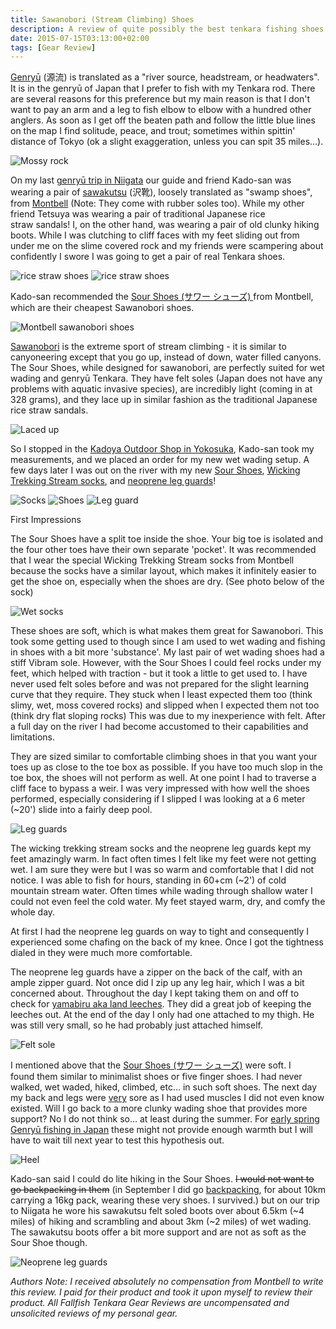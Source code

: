 ```yaml
---
title: Sawanobori (Stream Climbing) Shoes
description: A review of quite possibly the best tenkara fishing shoes on the planet...
date: 2015-07-15T03:13:00+02:00
tags: [Gear Review]
---
```

<div class="text-lg mt-2">
<p class="mb-2"><a href="https://www.fallfishtenkara.com/epidote-creek/" target="_blank" rel="noopener">Genryū</a> (源流) is translated as a "river source, headstream, or headwaters". It is in the genryū of Japan that I prefer to fish with my Tenkara rod. There are several reasons for this preference but my main reason is that I don't want to pay an arm and a leg to fish elbow to elbow with a hundred other anglers. As soon as I get off the beaten path and follow the little blue lines on the map I find solitude, peace, and trout; sometimes within spittin' distance of Tokyo (ok a slight exaggeration, unless you can spit 35 miles...).</p>

<img class="w-8/12 rounded-lg shadow-lg mx-auto" src="https://fallfish-tenkara-images.s3-us-west-1.amazonaws.com/FfT+-+Sour+Boots/Sour+Shoes-Montbell-+Sawanobori-standing+on+a+rock.JPG" alt="Mossy rock" />

<p class="mt-2 mb-2">On my last <a href="https://www.badgertenkara.com/the-bt-blog/iwana-tenkara-a-guest-post-by-isaac-tait" target="_blank" rel="noopener">genryū trip in Niigata</a> our guide and friend Kado-san was wearing a pair of <a href="https://webshop.montbell.jp/goods/disp.php?product_id=1125316" target="_blank" rel="noopener">sawakutsu</a> (沢靴), loosely translated as "swamp shoes", from <a href="https://en.montbell.jp/" target="_blank" rel="noopener">Montbell</a> (Note: They come with rubber soles too). While my other friend Tetsuya was wearing a pair of traditional Japanese rice straw sandals! I, on the other hand, was wearing a pair of old clunky hiking boots. While I was clutching to cliff faces with my feet sliding out from under me on the slime covered rock and my friends were scampering about confidently I swore I was going to get a pair of real Tenkara shoes.</p>

<img class="w-8/12 rounded-lg shadow-lg mx-auto" src="https://fallfish-tenkara-images.s3-us-west-1.amazonaws.com/FfT+-+Sour+Boots/rice+flour+sandal-japan-tenkara-genryu-off+foot.JPG" alt="rice straw shoes" />

<img class="w-8/12 rounded-lg shadow-lg mx-auto" src="https://fallfish-tenkara-images.s3-us-west-1.amazonaws.com/FfT+-+Sour+Boots/rice+flour+sandal-japan-tenkara-genryu-on+foot.JPG" alt="rice straw shoes" />

<p class="mt-2 mb-2">Kado-san recommended the <a href="https://webshop.montbell.jp/goods/disp.php?product_id=1125318" target="_blank" rel="noopener">Sour Shoes (サワー シューズ) </a>from Montbell, which are their cheapest Sawanobori shoes.</p>

<img class="w-8/12 rounded-lg shadow-lg mx-auto" src="https://fallfish-tenkara-images.s3-us-west-1.amazonaws.com/FfT+-+Sour+Boots/Sour+Shoes-Montbell-+Sawanobori-in+hand.JPG" alt="Montbell sawanobori shoes" />

<p class="mt-2 mb-2"><a href="https://www.yamareco.com/modules/yamareco/detail-467066.html" target="_blank" rel="noopener">Sawanobori</a> is the extreme sport of stream climbing - it is similar to canyoneering except that you go up, instead of down, water filled canyons. The Sour Shoes, while designed for sawanobori, are perfectly suited for wet wading and genryū Tenkara. They have felt soles (Japan does not have any problems with aquatic invasive species), are incredibly light (coming in at 328 grams), and they lace up in similar fashion as the traditional Japanese rice straw sandals.</p>

<img class="w-8/12 rounded-lg shadow-lg mx-auto" src="https://fallfish-tenkara-images.s3-us-west-1.amazonaws.com/FfT+-+Sour+Boots/Sour+Shoes-Montbell-+Sawanobori-inside+of+foot.JPG" alt="Laced up" />

<p class="mt-2 mb-2">So I stopped in the <a href="https://www.fallfishtenkara.com/tenkara-fishing-stores/" target="_blank" rel="noopener">Kadoya Outdoor Shop in Yokosuka</a>, Kado-san took my measurements, and we placed an order for my new wet wading setup. A few days later I was out on the river with my new <a href="https://webshop.montbell.jp/goods/disp.php?product_id=1125318" target="_blank" rel="noopener">Sour Shoes</a>, <a href="https://webshop.montbell.jp/goods/disp.php?product_id=1118210" target="_blank" rel="noopener">Wicking Trekking Stream socks</a>, and <a href="https://en.montbell.jp/products/goods/list.php?category=706000" target="_blank" rel="noopener">neoprene leg guards</a>!</p>

<img class="w-8/12 rounded-lg shadow-lg mx-auto" src="https://fallfish-tenkara-images.s3-us-west-1.amazonaws.com/FfT+-+Sour+Boots/Montbell+Wicking+Trekking+Stream+Socks-manufacuturers+sock.jpg" alt="Socks" />

<img class="w-8/12 rounded-lg shadow-lg mx-auto" src="https://fallfish-tenkara-images.s3-us-west-1.amazonaws.com/FfT+-+Sour+Boots/Montbell+Sour+Shoes-manufacturer+shoe.jpg" alt="Shoes" />

<img class="w-8/12 rounded-lg shadow-lg mx-auto" src="https://fallfish-tenkara-images.s3-us-west-1.amazonaws.com/FfT+-+Sour+Boots/Montbell+neoprene+leg+guard-manufacturer.jpg" alt="Leg guard" />

<p class="mt-2 mb-2 font-bold">First Impressions</p>

<p class="mt-2 mb-2">The Sour Shoes have a split toe inside the shoe. Your big toe is isolated and the four other toes have their own separate 'pocket'. It was recommended that I wear the special Wicking Trekking Stream socks from Montbell because the socks have a similar layout, which makes it infinitely easier to get the shoe on, especially when the shoes are dry. (See photo below of the sock)</p>

<img class="w-8/12 rounded-lg shadow-lg mx-auto" src="https://fallfish-tenkara-images.s3-us-west-1.amazonaws.com/FfT+-+Sour+Boots/wicking+trekking+socks-Montbell-+Sawanobori-socks.JPG" alt="Wet socks" />
 	
<p class="mt-2 mb-2">These shoes are soft, which is what makes them great for Sawanobori. This took some getting used to though since I am used to wet wading and fishing in shoes with a bit more 'substance'. My last pair of wet wading shoes had a stiff Vibram sole. However, with the Sour Shoes I could feel rocks under my feet, which helped with traction - but it took a little to get used to. I have never used felt soles before and was not prepared for the slight learning curve that they require. They stuck when I least expected them too (think slimy, wet, moss covered rocks) and slipped when I expected them not too (think dry flat sloping rocks) This was due to my inexperience with felt. After a full day on the river I had become accustomed to their capabilities and limitations.</p>

<p class="mt-2 mb-2">They are sized similar to comfortable climbing shoes in that you want your toes up as close to the toe box as possible. If you have too much slop in the toe box, the shoes will not perform as well. At one point I had to traverse a cliff face to bypass a weir. I was very impressed with how well the shoes performed, especially considering if I slipped I was looking at a 6 meter (~20') slide into a fairly deep pool.</p>

<img class="w-8/12 rounded-lg shadow-lg mx-auto" src="https://fallfish-tenkara-images.s3-us-west-1.amazonaws.com/FfT+-+Sour+Boots/neoprene+leg+guards-Montbell-+Sawanobori-off+leg+guard.JPG" alt="Leg guards" />

<p class="mt-2 mb-2">The wicking trekking stream socks and the neoprene leg guards kept my feet amazingly warm. In fact often times I felt like my feet were not getting wet. I am sure they were but I was so warm and comfortable that I did not notice. I was able to fish for hours, standing in 60+cm (~2') of cold mountain stream water. Often times while wading through shallow water I could not even feel the cold water. My feet stayed warm, dry, and comfy the whole day.</p>

<p class="mt-2 mb-2">At first I had the neoprene leg guards on way to tight and consequently I experienced some chafing on the back of my knee. Once I got the tightness dialed in they were much more comfortable.</p>
 	
<p class="mt-2 mb-2">The neoprene leg guards have a zipper on the back of the calf, with an ample zipper guard. Not once did I zip up any leg hair, which I was a bit concerned about. Throughout the day I kept taking them on and off to check for <a href="https://www.fallfishtenkara.com/yamabirugawa/" target="_blank" rel="noopener">yamabiru aka land leeches</a>. They did a great job of keeping the leeches out. At the end of the day I only had one attached to my thigh. He was still very small, so he had probably just attached himself.</p>

<img class="w-8/12 rounded-lg shadow-lg mx-auto" src="https://fallfish-tenkara-images.s3-us-west-1.amazonaws.com/FfT+-+Sour+Boots/Sour+Shoes-Montbell-+Sawanobori-sole.JPG" alt="Felt sole" />

<p class="mt-2 mb-2">I mentioned above that the <a href="https://webshop.montbell.jp/goods/disp.php?product_id=1125318" target="_blank" rel="noopener">Sour Shoes (サワー シューズ)</a> were soft. I found them similar to minimalist shoes or five finger shoes. I had never walked, wet waded, hiked, climbed, etc... in such soft shoes. The next day my back and legs were <span style="text-decoration: underline;">very</span> sore as I had used muscles I did not even know existed. Will I go back to a more clunky wading shoe that provides more support? No I do not think so... at least during the summer. For <a href="https://www.fallfishtenkara.com/headwater-of-the-yozukugawa/" target="_blank" rel="noopener">early spring Genryū fishing in Japan</a> these might not provide enough warmth but I will have to wait till next year to test this hypothesis out.</p>

<img class="w-8/12 rounded-lg shadow-lg mx-auto" src="https://fallfish-tenkara-images.s3-us-west-1.amazonaws.com/FfT+-+Sour+Boots/Sour+Shoes-Montbell-+Sawanobori-heel.JPG" alt="Heel" />

<p class="mt-2 mb-2">Kado-san said I could do lite hiking in the Sour Shoes. <del>I would not want to go backpacking in them</del> (in September I did go <a href="https://www.fallfishtenkara.com/backcountry-tenkara/ target="_blank" rel="noopener noreferrer">backpacking</a>, for about 10km carrying a 16kg pack, wearing these very shoes. I survived.) but on our trip to Niigata he wore his sawakutsu felt soled boots over about 6.5km (~4 miles) of hiking and scrambling and about 3km (~2 miles) of wet wading. The sawakutsu boots offer a bit more support and are not as soft as the Sour Shoe though.</p>

<img class="w-8/12 rounded-lg shadow-lg mx-auto" src="https://fallfish-tenkara-images.s3-us-west-1.amazonaws.com/FfT+-+Sour+Boots/Sour+Shoes-Montbell-+Sawanobori-neoprene+leg+guards.JPG" alt="Neoprene leg guards" />

<p class="mt-2"><em>Authors Note: I received absolutely no compensation from Montbell to write this review. I paid for their product and took it upon myself to review their product. All Fallfish Tenkara Gear Reviews are uncompensated and unsolicited reviews of my personal gear. </em></p>
</div>

